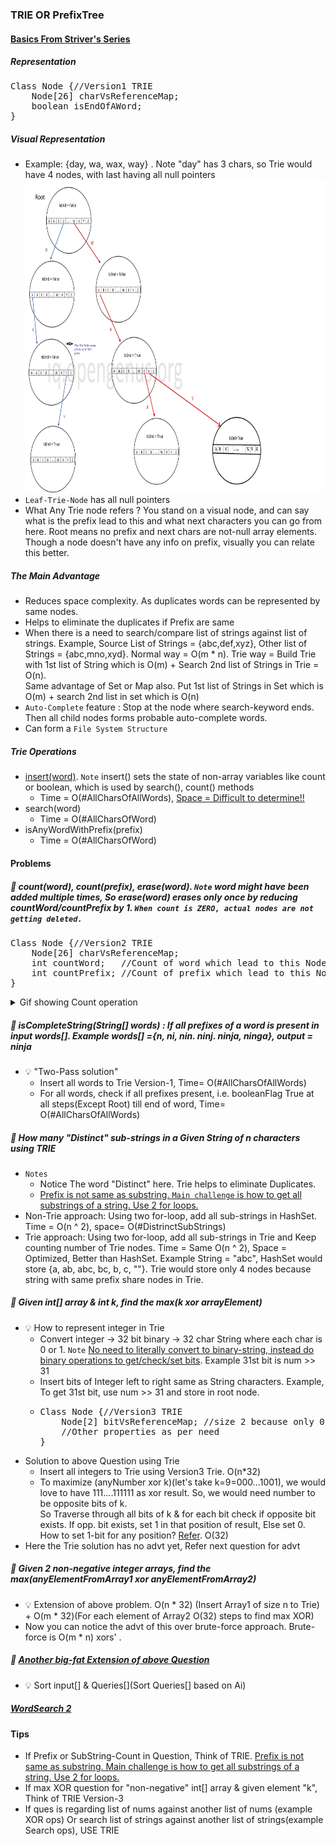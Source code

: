 ### TRIE OR PrefixTree

#### [Basics From Striver's Series](https://www.youtube.com/watch?v=Q8LhG9Pi5KM&list=PLgUwDviBIf0pcIDCZnxhv0LkHf5KzG9zp&index=7&ab_channel=takeUforward)

##### Representation
<pre>
Class Node {//Version1 TRIE
    Node[26] charVsReferenceMap;
    boolean isEndOfAWord;
}
</pre>
##### Visual Representation
- Example: {day, wa, wax, way} . Note "day" has 3 chars, so Trie would have 4 nodes, with last having all null pointers<br/>
<img src="resources/trie/TrieExample.jpg" width="600" height="500" /><br/>
- `Leaf-Trie-Node` has all null pointers
- What Any Trie node refers ? You stand on a visual node, and can say what is the prefix lead to this and what next characters you can go from here. Root means no prefix and next chars are not-null array elements. Though a node doesn't have any info on prefix, visually you can relate this better.  
##### The Main Advantage
- Reduces space complexity. As duplicates words can be represented by same nodes.
- Helps to eliminate the duplicates if Prefix are same
- When there is a need to search/compare list of strings against list of strings. Example, Source List of Strings = {abc,def,xyz}, Other list of Strings = {abc,mno,xyd}. Normal way = O(m * n). Trie way = Build Trie with 1st list of String which is O(m) + Search 2nd list of Strings in Trie = O(n). <br/>Same advantage of Set or Map also. Put 1st list of Strings in Set which is O(m) + search 2nd list in set which is O(n)
- `Auto-Complete` feature : Stop at the node where search-keyword ends. Then all child nodes forms probable auto-complete words. 
- Can form a `File System Structure`
##### Trie Operations
- [insert(word)](./Practice/src/main/java/com/p2/trie/TrieInsertAndSearchOperation.java). `Note` insert() sets the state of non-array variables like count or boolean, which is used by search(), count() methods
  - Time = O(#AllCharsOfAllWords), <u>Space = Difficult to determine!!</u>
- search(word)
  - Time = O(#AllCharsOfWord)
- isAnyWordWithPrefix(prefix)
  - Time = O(#AllCharsOfWord)

#### Problems
##### :rocket: count(word), count(prefix), erase(word). `Note` word might have been added multiple times, So erase(word) erases only once by reducing countWord/countPrefix by 1. `When count is ZERO, actual nodes are not getting deleted.`
<pre>
Class Node {//Version2 TRIE
    Node[26] charVsReferenceMap;
    int countWord;   //Count of word which lead to this Node //"ew"
    int countPrefix; //Count of prefix which lead to this Node 
}
</pre>
<details> 
  <summary>Gif showing Count operation</summary>
  <img src="./resources/trie/TrieCountVersion.gif"/>
</details>

##### :rocket: isCompleteString(String[] words) : If all prefixes of a word is present in input words[]. Example words[] ={n, ni, nin. ninj. ninja, ninga}, output = ninja
- :bulb: "Two-Pass solution"
    - Insert all words to Trie Version-1, Time= O(#AllCharsOfAllWords)
    - For all words, check if all prefixes present, i.e. booleanFlag True at all steps(Except Root) till end of word, Time= O(#AllCharsOfAllWords)
##### :rocket: How many "Distinct" sub-strings in a Given String of n characters using TRIE
- `Notes` 
  - Notice The word "Distinct" here. Trie helps to eliminate Duplicates.
  - <u>Prefix is not same as substring. `Main challenge` is how to get all substrings of a string. Use 2 for loops.</u>
- Non-Trie approach: Using two for-loop, add all sub-strings in HashSet. Time = O(n ^ 2), space= O(#DistrinctSubStrings)
- Trie approach: Using two for-loop, add all sub-strings in Trie and Keep counting number of Trie nodes. Time = Same O(n ^ 2), Space = Optimized, Better than HashSet. Example String = "abc", HashSet would store {a, ab, abc, bc, b, c, ""}. Trie would store only 4 nodes because string with same prefix share nodes in Trie.
##### :rocket: Given int[] array & int k, find the max(k xor arrayElement)
- :bulb: How to represent integer in Trie
  - Convert integer -> 32 bit binary -> 32 char String where each char is 0 or 1. `Note` [No need to literally convert to binary-string, instead do binary operations to get/check/set bits](https://takeuforward.org/data-structure/maximum-xor-of-two-numbers-in-an-array/). Example 31st bit is num >> 31
  - Insert bits of Integer left to right same as String characters. Example, To get 31st bit, use num >> 31 and store in root node.
  - <pre>
    Class Node {//Version3 TRIE
        Node[2] bitVsReferenceMap; //size 2 because only 0/1 possible
        //Other properties as per need
    }
    </pre>
- Solution to above Question using Trie
  - Insert all integers to Trie using Version3 Trie. O(n*32)
  - To maximize (anyNumber xor k)(let's take k=9=000...1001), we would love to have 111....111111 as xor result. So, we would need number to be opposite bits of k.<br/>
    So Traverse through all bits of k & for each bit check if opposite bit exists. If opp. bit exists, set 1 in that position of result, Else set 0. How to set 1-bit for any position? [Refer](./BinaryOperations.md). O(32)
 - Here the Trie solution has no advt yet, Refer next question for advt
##### :rocket: Given 2 non-negative integer arrays, find the max(anyElementFromArray1 xor anyElementFromArray2)
- :bulb: Extension of above problem. O(n * 32) (Insert Array1 of size n to Trie) + O(m * 32)(For each element of Array2 O(32) steps to find max XOR)
- Now you can notice the advt of this over brute-force approach. Brute-force is O(m * n) xors' .
##### :rocket: [Another big-fat Extension of above Question](https://www.codingninjas.com/codestudio/problems/max-xor-queries_1382020)
- :bulb: Sort input[] & Queries[](Sort Queries[] based on Ai)
##### [WordSearch 2](https://leetcode.com/problems/word-search-ii/)

#### Tips
- If Prefix or SubString-Count in Question, Think of TRIE. <u>Prefix is not same as substring. Main challenge is how to get all substrings of a string. Use 2 for loops.</u>
- If max XOR question for "non-negative" int[] array & given element "k", Think of TRIE Version-3
- If ques is regarding list of nums against another list of nums (example XOR ops) Or search list of strings against another list of strings(example Search ops), USE TRIE
